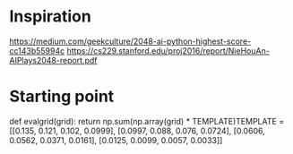 # Inspiration
https://medium.com/geekculture/2048-ai-python-highest-score-cc143b55994c
https://cs229.stanford.edu/proj2016/report/NieHouAn-AIPlays2048-report.pdf

# Starting point
def evalgrid(grid):
    return np.sum(np.array(grid) * TEMPLATE)TEMPLATE = [[0.135, 0.121, 0.102, 0.0999],
            [0.0997, 0.088, 0.076, 0.0724],
            [0.0606, 0.0562, 0.0371, 0.0161],
            [0.0125, 0.0099, 0.0057, 0.0033]]
